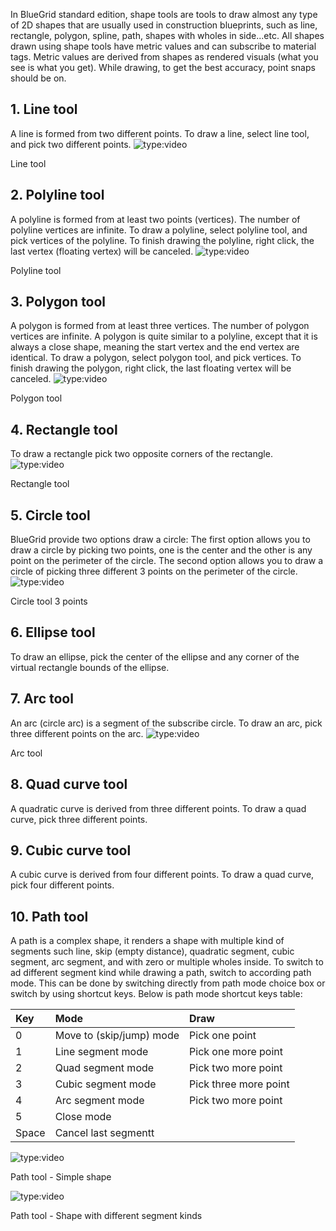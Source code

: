 In BlueGrid standard edition, shape tools are tools to draw almost any type of 2D shapes that are usually used in construction blueprints, such as line, rectangle, polygon, spline, path, shapes with wholes in side...etc. All shapes drawn using shape tools have metric values and can subscribe to material tags. Metric values are derived from shapes as rendered visuals (what you see is what you get).
While drawing, to get the best accuracy, point snaps should be on.

## 1. Line tool 
A line is formed from two different points. To draw a line, select line tool, and pick two different points.
![type:video](https://www.youtube.com/embed/jlWXRpokY8M?si=lifopBsON2MKEDrq)
<figcaption>Line tool</figcaption>

## 2. Polyline tool
A polyline is formed from at least two points (vertices). The number of polyline vertices are infinite. To draw a polyline, select polyline tool, and pick vertices of the polyline. To finish drawing the polyline, right click, the last vertex (floating vertex) will be canceled.
![type:video](https://www.youtube.com/embed/sJQnOlWITtQ)
<figcaption>Polyline tool</figcaption>

## 3. Polygon tool
A polygon is formed from at least three vertices. The number of polygon vertices are infinite. A polygon is quite similar to a polyline, except that it is always a close shape, meaning the start vertex and the end vertex are identical. To draw a polygon, select polygon tool, and pick vertices. To finish drawing the polygon, right click, the last floating vertex will be canceled.
![type:video](https://www.youtube.com/embed/j86wBFtKKik)
<figcaption>Polygon tool</figcaption>

## 4. Rectangle tool
To draw a rectangle pick two opposite corners of the rectangle. 
![type:video](https://www.youtube.com/embed/gHu_S0vmN6A?si=5fkFvPhGMs_Zo7hv)
<figcaption>Rectangle tool</figcaption>

## 5. Circle tool
BlueGrid provide two options draw a circle: The first option allows you to draw a circle by picking two points, one is the center and the other is any point on the perimeter of the circle. The second option allows you to draw a circle of picking three different 3 points on the perimeter of the circle.
![type:video](https://www.youtube.com/embed/0hyQ1GY32Ek?si=-Ax05IJfbSqHCMlm)
<figcaption>Circle tool 3 points</figcaption>


## 6. Ellipse tool
To draw an ellipse, pick the center of the ellipse and any corner of the virtual rectangle bounds of the ellipse. 


## 7. Arc tool
An arc (circle arc) is a segment of the subscribe circle. To draw an arc, pick three different points on the arc.
![type:video](https://www.youtube.com/embed/vEmBnFBvqx8?si=7iVN1ZNNp06Sr-v6)
<figcaption>Arc tool</figcaption>

## 8. Quad curve tool
A quadratic curve is derived from three different points. To draw a quad curve, pick three different points.


## 9. Cubic curve tool
A cubic curve is derived from four different points. To draw a quad curve, pick four different points.


## 10. Path tool
A path is a complex shape, it renders a shape with multiple kind of segments such line, skip (empty distance), quadratic segment, cubic segment, arc segment, and with zero or multiple wholes inside. To switch to ad different segment kind while drawing a path, switch to according path mode. This can be done by switching directly from path mode choice box or switch by using shortcut keys. Below is path mode shortcut keys table:

| Key  | Mode                     | Draw                   | 
| :----| :------------------------|:-----------------------|
| 0    | Move to (skip/jump) mode | Pick one point         |
| 1    | Line segment mode        | Pick one more point    |
| 2    | Quad segment mode        | Pick two more point    |
| 3    | Cubic segment mode       | Pick three more point  |
| 4    | Arc segment mode         | Pick two more point    |
| 5    | Close mode               |                        |
| Space| Cancel last segmentt     |                        |
    
![type:video](https://www.youtube.com/embed/YbrP_CiXLzM)
<figcaption>Path tool - Simple shape</figcaption>

![type:video](https://www.youtube.com/embed/Jr9gPiua9Fg)
<figcaption>Path tool - Shape with different segment kinds</figcaption>